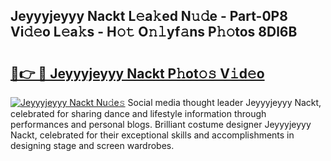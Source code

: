 ## Jeyyyjeyyy Nackt L𝚎a𝚔ed N𝚞𝚍e - Part-0P8 Vi𝚍𝚎o L𝚎a𝚔s - H𝚘𝚝 O𝚗𝚕yf𝚊ns P𝚑𝚘tos 8Dl6B

# <h2><a href="http://kfe82rb.oniu.top/?m=Jeyyyjeyyy+Nackt">🔗👉 🔴 Jeyyyjeyyy Nackt P𝚑ot𝚘𝚜 V𝚒d𝚎o</a></h2>

[![Jeyyyjeyyy Nackt Nu𝚍e𝚜](https://i.imgur.com/0qMVB7G.gif)](http://kfe82rb.oniu.top/?m=Jeyyyjeyyy+Nackt)
Social media thought leader Jeyyyjeyyy Nackt, celebrated for sharing dance and lifestyle information through performances and personal blogs. Brilliant costume designer Jeyyyjeyyy Nackt, celebrated for their exceptional skills and accomplishments in designing stage and screen wardrobes.  
